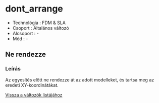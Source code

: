 # dont\_arrange

* Technológia : FDM & SLA
* Csoport : Általános változó
* Alcsoport : -
* Mód : -

## Ne rendezze

### Leírás

Az egyesítés előtt ne rendezze át az adott modelleket, és tartsa meg az eredeti XY-koordinátákat.

[Vissza a változók listájához](./)

